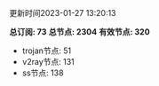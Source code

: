 更新时间2023-01-27 13:20:13

**总订阅: 73**
**总节点: 2304**
**有效节点: 320**
- trojan节点: 51
- v2ray节点: 131
- ss节点: 138
